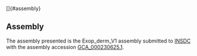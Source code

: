 []{#assembly}

Assembly
--------

The assembly presented is the Exop\_derm\_V1 assembly submitted to
[INSDC](http://www.insdc.org) with the assembly accession
[GCA\_000230625.1](http://www.ebi.ac.uk/ena/data/view/GCA_000230625.1).

